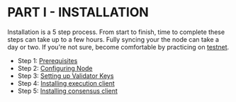 # PART I - INSTALLATION

Installation is a 5 step process. From start to finish, time to complete these steps can take up to a few hours. Fully syncing your the node can take a day or two. If you're not sure, become comfortable by practicing on [testnet](../../guide-or-how-to-setup-a-validator-on-eth2-testnet-prater/).

* Step 1: [Prerequisites](prerequisites.md)
* Step 2: [Configuring Node](step-2-configuring-node.md)
* Step 3: [Setting up Validator Keys](signing-up-to-be-a-validator-at-the-launchpad.md)
* Step 4: [Installing execution client](installing-execution-client.md)
* Step 5: [Installing consensus client](configuring-consensus-client-beaconchain-and-validator.md)

